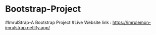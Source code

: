 # Bootstrap-Project
#ImrulStrap-A Bootstrap Project
#Live Website link : https://imrulemon-imrulstrap.netlify.app/
